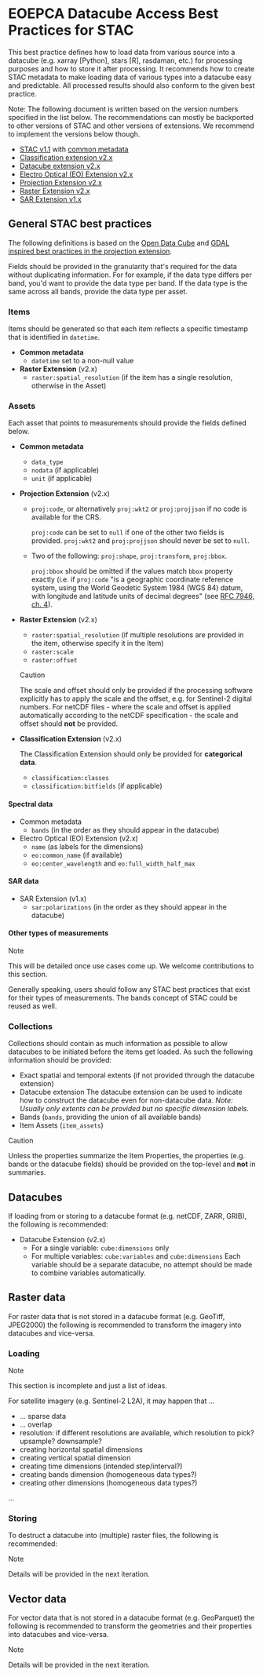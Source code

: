 # EOEPCA Datacube Access Best Practices for STAC

This best practice defines how to load data from various source into a datacube (e.g. xarray [Python], stars [R], rasdaman, etc.) for processing purposes and how to store it after processing. It recommends how to create STAC metadata to make loading data of various types into a datacube easy and predictable. All processed results should also conform to the given best practice.

Note: The following document is written based on the version numbers specified in the list below. The recommendations can mostly be backported to other versions of STAC and other versions of extensions. We recommend to implement the versions below though.

- [STAC v1.1](https://github.com/radiantearth/stac-spec/tree/v1.1.0) with [common metadata](https://github.com/radiantearth/stac-spec/blob/v1.1.0/commons/common-metadata.md)
- [Classification extension v2.x](https://github.com/stac-extensions/classification)
- [Datacube extension v2.x](https://github.com/stac-extensions/datacube)
- [Electro Optical (EO) Extension v2.x](https://github.com/stac-extensions/eo)
- [Projection Extension v2.x](https://github.com/stac-extensions/projection)
- [Raster Extension v2.x](https://github.com/stac-extensions/raster)
- [SAR Extension v1.x](https://github.com/stac-extensions/sar)

## General STAC best practices

The following definitions is based on the [Open Data Cube](https://odc-stac.readthedocs.io/en/latest/stac-best-practice.html) and [GDAL inspired best practices in the projection extension](https://github.com/stac-extensions/projection?tab=readme-ov-file#best-practices).

Fields should be provided in the granularity that's required for the data without duplicating information. For for example, if the data type differs per band, you'd want to provide the data type per band. If the data type is the same across all bands, provide the data type per asset.

### Items

Items should be generated so that each item reflects a specific timestamp that is identified in `datetime`.

- **Common metadata**
  - `datetime` set to a non-null value
- **Raster Extension** (v2.x)
  - `raster:spatial_resolution` (if the item has a single resolution, otherwise in the Asset)

### Assets

Each asset that points to measurements should provide the fields defined below. 

- **Common metadata**
  
  - `data_type`
  - `nodata` (if applicable)
  - `unit` (if applicable)
  
- **Projection Extension** (v2.x)
  
  - `proj:code`, or alternatively `proj:wkt2` or `proj:projjson` if no code is available for the CRS.
    
    `proj:code` can be set to `null` if one of the other two fields is provided. `proj:wkt2` and `proj:projjson` should never be set to `null`.
  - Two of the following: `proj:shape`, `proj:transform`, `proj:bbox`.
    
    `proj:bbox` should be omitted if the values match `bbox` property exactly (i.e. if `proj:code` "is a geographic coordinate reference system, using the World Geodetic System 1984 (WGS 84) datum, with longitude and latitude units of decimal degrees" (see [RFC 7946, ch. 4](https://datatracker.ietf.org/doc/html/rfc7946#section-4)).
  
- **Raster Extension** (v2.x)

  - `raster:spatial_resolution` (if multiple resolutions are provided in the item, otherwise specify it in the Item)
  - `raster:scale`
  - `raster:offset`

  > [!CAUTION]
  > The scale and offset should only be provided if the processing software explicitly has to apply the scale and the offset, e.g. for Sentinel-2 digital numbers. For netCDF files - where the scale and offset is applied automatically according to the netCDF specification - the scale and offset should **not** be provided.

- **Classification Extension** (v2.x)

  The Classification Extension should only be provided for **categorical data**.
  
  - `classification:classes`
  - `classification:bitfields` (if applicable)

#### Spectral data

- Common metadata
  - `bands` (in the order as they should appear in the datacube)
- Electro Optical (EO) Extension (v2.x)
  - `name`  (as labels for the dimensions)
  - `eo:common_name` (if available)
  - `eo:center_wavelength` and `eo:full_width_half_max`

#### SAR data

- SAR Extension (v1.x)
  - `sar:polarizations` (in the order as they should appear in the datacube)

#### Other types of measurements

> [!NOTE] 
> This will be detailed once use cases come up. We welcome contributions to this section.
> 
> Generally speaking, users should follow any STAC best practices that exist for their types of measurements. The bands concept of STAC could be reused as well.

### Collections

Collections should contain as much information as possible to allow datacubes to be initiated before the items get loaded. As such the following information should be provided:

- Exact spatial and temporal extents (if not provided through the datacube extension)
- Datacube extension
  The datacube extension can be used to indicate how to construct the datacube even for non-datacube data. 
  *Note: Usually only extents can be provided but no specific dimension labels.*
- Bands (`bands`, providing the union of all available bands)
- Item Assets (`item_assets`)


> [!CAUTION]
> Unless the properties summarize the Item Properties, the properties (e.g. bands or the datacube fields) should be provided on the top-level and **not** in summaries.

## Datacubes

If loading from or storing to a datacube format (e.g. netCDF, ZARR, GRIB), the following is recommended:

- Datacube Extension (v2.x)
  - For a single variable: `cube:dimensions` only
  - For multiple variables: `cube:variables` and `cube:dimensions`
    Each variable should be a separate datacube, no attempt should be made to combine variables automatically.

## Raster data

For raster data that is not stored in a datacube format (e.g. GeoTiff, JPEG2000) the following is recommended to transform the imagery into datacubes and vice-versa.

### Loading

> [!NOTE]  
> This section is incomplete and just a list of ideas.

For satellite imagery (e.g. Sentinel-2 L2A), it may happen that ...

- ... sparse data
- ... overlap
- resolution: if different resolutions are available, which resolution to pick? upsample? downsample?
- creating horizontal spatial dimensions
- creating vertical spatial dimension
- creating time dimensions (intended step/interval?)
- creating bands dimension (homogeneous data types?)
- creating other dimensions (homogeneous data types?)

...

### Storing

To destruct a datacube into (multiple) raster files, the following is recommended:

> [!NOTE] 
> Details will be provided in the next iteration.

## Vector data

For vector data that is not stored in a datacube format (e.g. GeoParquet) the following is recommended to transform the geometries and their properties into datacubes and vice-versa.

> [!NOTE] 
> Details will be provided in the next iteration.
